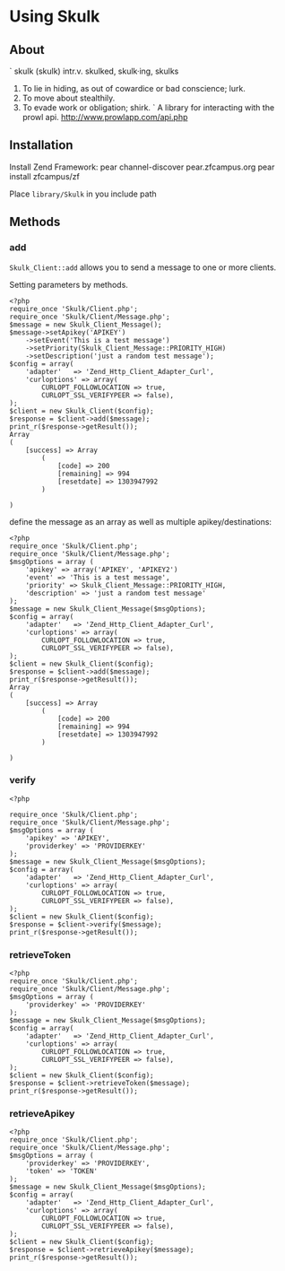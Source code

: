 # Using Skulk

## About

`
skulk  (skulk)
intr.v. skulked, skulk·ing, skulks
1. To lie in hiding, as out of cowardice or bad conscience; lurk.
2. To move about stealthily.
3. To evade work or obligation; shirk.
`
 A library for interacting with the prowl api.
 http://www.prowlapp.com/api.php
 
## Installation

 Install Zend Framework:
 	pear channel-discover pear.zfcampus.org
	pear install zfcampus/zf
 
 Place `library/Skulk` in you include path 
 
## Methods

### add

 `Skulk_Client::add` allows you to send a message to one or more clients.
 
Setting parameters by methods.

	<?php
	require_once 'Skulk/Client.php';
	require_once 'Skulk/Client/Message.php';
	$message = new Skulk_Client_Message();
	$message->setApikey('APIKEY')
		->setEvent('This is a test message')
		->setPriority(Skulk_Client_Message::PRIORITY_HIGH)
		->setDescription('just a random test message');
	$config = array(
	    'adapter'   => 'Zend_Http_Client_Adapter_Curl',
	    'curloptions' => array(
			CURLOPT_FOLLOWLOCATION => true, 
			CURLOPT_SSL_VERIFYPEER => false),
	);
	$client = new Skulk_Client($config);
	$response = $client->add($message);
	print_r($response->getResult());
	Array
	(
	    [success] => Array
	        (
	            [code] => 200
	            [remaining] => 994
	            [resetdate] => 1303947992
	        )
	
	)

define the message as an array as well as multiple apikey/destinations:

	<?php
	require_once 'Skulk/Client.php';
	require_once 'Skulk/Client/Message.php';
	$msgOptions = array (
		'apikey' => array('APIKEY', 'APIKEY2')
		'event' => 'This is a test message',
		'priority' => Skulk_Client_Message::PRIORITY_HIGH,
		'description' => 'just a random test message'
	);
	$message = new Skulk_Client_Message($msgOptions);
	$config = array(
	    'adapter'   => 'Zend_Http_Client_Adapter_Curl',
	    'curloptions' => array(
			CURLOPT_FOLLOWLOCATION => true, 
			CURLOPT_SSL_VERIFYPEER => false),
	);
	$client = new Skulk_Client($config);
	$response = $client->add($message);
	print_r($response->getResult());
	Array
	(
	    [success] => Array
	        (
	            [code] => 200
	            [remaining] => 994
	            [resetdate] => 1303947992
	        )
	
	)

### verify
 
	<?php
	
	require_once 'Skulk/Client.php';
	require_once 'Skulk/Client/Message.php';
	$msgOptions = array (
		'apikey' => 'APIKEY',
		'providerkey' => 'PROVIDERKEY'
	);
	$message = new Skulk_Client_Message($msgOptions);
	$config = array(
	    'adapter'   => 'Zend_Http_Client_Adapter_Curl',
	    'curloptions' => array(
			CURLOPT_FOLLOWLOCATION => true, 
			CURLOPT_SSL_VERIFYPEER => false),
	);
	$client = new Skulk_Client($config);
	$response = $client->verify($message);
	print_r($response->getResult());
 
### retrieveToken
 
	<?php
	require_once 'Skulk/Client.php';
	require_once 'Skulk/Client/Message.php';
	$msgOptions = array (
		'providerkey' => 'PROVIDERKEY'
	);
	$message = new Skulk_Client_Message($msgOptions);
	$config = array(
	    'adapter'   => 'Zend_Http_Client_Adapter_Curl',
	    'curloptions' => array(
			CURLOPT_FOLLOWLOCATION => true, 
			CURLOPT_SSL_VERIFYPEER => false),
	);
	$client = new Skulk_Client($config);
	$response = $client->retrieveToken($message);
	print_r($response->getResult());

### retrieveApikey

	<?php
	require_once 'Skulk/Client.php';
	require_once 'Skulk/Client/Message.php';
	$msgOptions = array (
		'providerkey' => 'PROVIDERKEY',
		'token' => 'TOKEN'
	);
	$message = new Skulk_Client_Message($msgOptions);
	$config = array(
	    'adapter'   => 'Zend_Http_Client_Adapter_Curl',
	    'curloptions' => array(
			CURLOPT_FOLLOWLOCATION => true, 
			CURLOPT_SSL_VERIFYPEER => false),
	);
	$client = new Skulk_Client($config);
	$response = $client->retrieveApikey($message);
	print_r($response->getResult());